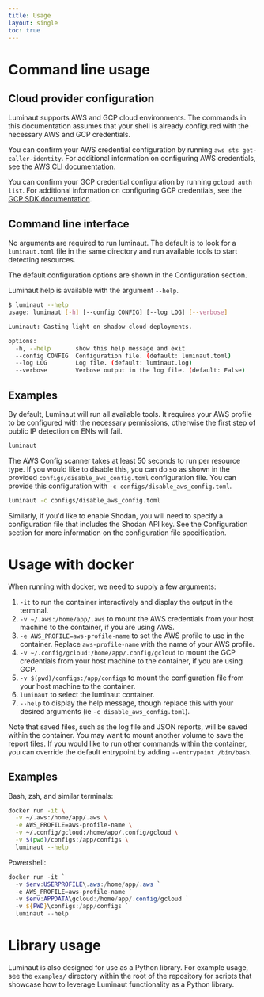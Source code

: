 ```yaml
---
title: Usage
layout: single
toc: true
---
```


# Command line usage

## Cloud provider configuration

Luminaut supports AWS and GCP cloud environments. The commands in this documentation assumes that your shell is already configured with the necessary AWS and GCP credentials.

You can confirm your AWS credential configuration by running `aws sts get-caller-identity`. For additional information on configuring AWS credentials, see the [AWS CLI documentation](https://docs.aws.amazon.com/cli/latest/userguide/cli-chap-configure.html).

You can confirm your GCP credential configuration by running `gcloud auth list`. For additional information on configuring GCP credentials, see the [GCP SDK documentation](https://cloud.google.com/sdk/docs/install).

## Command line interface

No arguments are required to run luminaut. The default is to look for a `luminaut.toml` file in the same directory and run available tools to start detecting resources.

The default configuration options are shown in the Configuration section.

Luminaut help is available with the argument `--help`.

```bash
$ luminaut --help                       
usage: luminaut [-h] [--config CONFIG] [--log LOG] [--verbose]

Luminaut: Casting light on shadow cloud deployments. 

options:
  -h, --help       show this help message and exit
  --config CONFIG  Configuration file. (default: luminaut.toml)
  --log LOG        Log file. (default: luminaut.log)
  --verbose        Verbose output in the log file. (default: False)
```

## Examples

By default, Luminaut will run all available tools. It requires your AWS profile to be configured with the necessary permissions, otherwise the first step of public IP detection on ENIs will fail.

```bash
luminaut
```

The AWS Config scanner takes at least 50 seconds to run per resource type. If you would like to disable this, you can do so as shown in the provided `configs/disable_aws_config.toml` configuration file. You can provide this configuration with `-c configs/disable_aws_config.toml`.

```bash
luminaut -c configs/disable_aws_config.toml
```

Similarly, if you'd like to enable Shodan, you will need to specify a configuration file that includes the Shodan API key. See the Configuration section for more information on the configuration file specification.

# Usage with docker

When running with docker, we need to supply a few arguments:
1. `-it` to run the container interactively and display the output in the terminal.
2. `-v ~/.aws:/home/app/.aws` to mount the AWS credentials from your host machine to the container, if you are using AWS.
3. `-e AWS_PROFILE=aws-profile-name` to set the AWS profile to use in the container. Replace `aws-profile-name` with the name of your AWS profile.
4. `-v ~/.config/gcloud:/home/app/.config/gcloud` to mount the GCP credentials from your host machine to the container, if you are using GCP.
5. `-v $(pwd)/configs:/app/configs` to mount the configuration file from your host machine to the container.
6. `luminaut` to select the luminaut container.
7. `--help` to display the help message, though replace this with your desired arguments (ie `-c disable_aws_config.toml`).

Note that saved files, such as the log file and JSON reports, will be saved within the container. You may want to mount another volume to save the report files. If you would like to run other commands within the container, you can override the default entrypoint by adding `--entrypoint /bin/bash`.

## Examples

Bash, zsh, and similar terminals:
```bash
docker run -it \
  -v ~/.aws:/home/app/.aws \
  -e AWS_PROFILE=aws-profile-name \
  -v ~/.config/gcloud:/home/app/.config/gcloud \
  -v $(pwd)/configs:/app/configs \
  luminaut --help
```

Powershell:
```powershell
docker run -it `
  -v $env:USERPROFILE\.aws:/home/app/.aws `
  -e AWS_PROFILE=aws-profile-name `
  -v $env:APPDATA\gcloud:/home/app/.config/gcloud `
  -v ${PWD}\configs:/app/configs `
  luminaut --help
```

# Library usage

Luminaut is also designed for use as a Python library. For example usage, see the `examples/` directory within the root of the repository for scripts that showcase how to leverage Luminaut functionality as a Python library.
